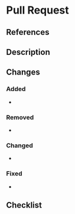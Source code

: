 # Pull Request

## References

<!-- Link to related issues or external resources -->

## Description

<!-- Provide a clear and concise description of what this pull request does -->

## Changes

<!-- List the main changes made in this pull request -->

### Added

-

### Removed

-

### Changed

-

### Fixed

-

## Checklist
